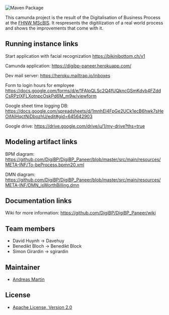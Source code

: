 ![Maven Package](https://github.com/DigiBP/DigiBP_Paneer/workflows/Maven%20Package/badge.svg?branch=4.0.1)

This camunda project is the result of the Digitalisation of Business Process at the [FHNW MScBIS](https://www.fhnw.ch/en/degree-programmes/business/msc-bis). It respresents the digitilization of a real world process and shows the improvements that come with it.

## Running instance links
Start application with facial recognization
https://bikinibottom.ch/v1

Camunda application:
https://digibp-paneer.herokuapp.com/

Dev mail server:
https://heroku.mailtrap.io/inboxes

Form to login hours for employee
https://docs.google.com/forms/d/e/1FAIpQLSc2Q4fUQkncGSmKdvb4FZddCsRPzIXFLXotnpcOskPd6M_m9w/viewform

Google sheet time logging DB:
https://docs.google.com/spreadsheets/d/1mnhEI4FpGe2UCk1ecB6hwk7sHeOifAIHqctNiDbozhU/edit#gid=645642903

Google drive:
https://drive.google.com/drive/u/1/my-drive?ths=true


## Modeling artifact links
BPM diagram:
https://github.com/DigiBP/DigiBP_Paneer/blob/master/src/main/resources/META-INF/To-beProcess.bpmn20.xml

DMN diagram:
https://github.com/DigiBP/DigiBP_Paneer/blob/master/src/main/resources/META-INF/DMN_isWorthBilling.dmn

## Documentation links
Wiki for more information:
https://github.com/DigiBP/DigiBP_Paneer/wiki



## Team members
- David Huynh -> Davehuy
- Benedikt Bloch -> Benedikt Block
- Simon Girardin -> sgirardin

## Maintainer
- [Andreas Martin](https://github.com/andreasmartin)

## License
- [Apache License, Version 2.0](https://github.com/DigiBP/digibp-archetype-camunda-boot/blob/master/LICENSE)

